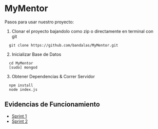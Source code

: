 # MyMentor

Pasos para usar nuestro proyecto: 

1) Clonar el proyecto bajandolo como zip o directamente en terminal con git

  ```
    git clone https://github.com/bandalas/MyMentor.git
  ```

2) Inicializar Base de Datos
  ```
    cd MyMentor
    [sudo] mongod
  ```
3) Obtener Dependencias & Correr Servidor
  ```
    npm install
    node index.js
  ```
## Evidencias de Funcionamiento

* [Sprint 1](sprints/sprint1.md) 
* [Sprint 2](sprints/sprint2.md)   
